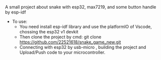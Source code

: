 A small project about snake with esp32, max7219, and some button handle by esp-idf
+ To use:
  - You need install esp-idf library and use the platformIO of Vscode, chossing the esp32 v1 devkit
  - Then clone the project by cmd: git clone https://github.com/22521618/snake_game_new.git
  - Connecting with esp32 by usb-micro , building the project and Upload/Push code to your microcontroller. 
   
